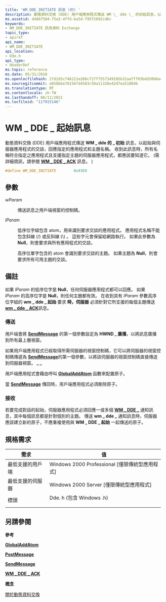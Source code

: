 ```yaml
---
title: 'WM_DDE_INITIATE 訊息 (的) '
description: 動態資料交換 (DDE) 用戶端應用程式傳送 WM \_ dde \_ 的初始訊息，以起始與伺服器應用程式的交談，回應指定的應用程式和主題名稱。
ms.assetid: d486f584-75a3-4ffd-ba5d-f95f2692cd6c
keywords:
- WM_DDE_INITIATE 訊息資料 Exchange
topic_type:
- apiref
api_name:
- WM_DDE_INITIATE
api_location:
- Dde.h
api_type:
- HeaderDef
ms.topic: reference
ms.date: 05/31/2018
ms.openlocfilehash: 27d2d5cf46221e268cf27f7557349185b32aafff65bdd20b0ac20063fde151a7
ms.sourcegitcommit: e858bbe701567d4583c50a11326e42d7ea51804b
ms.translationtype: MT
ms.contentlocale: zh-TW
ms.lasthandoff: 08/11/2021
ms.locfileid: "117915146"
---
```

# <a name="wm_dde_initiate-message"></a>WM \_ DDE \_ 起始訊息

動態資料交換 (DDE) 用戶端應用程式傳送 **WM \_ dde 的 \_ 初始** 訊息，以起始與伺服器應用程式的交談，回應指定的應用程式和主題名稱。 收到此訊息時，所有名稱符合指定之應用程式且支援指定主題的伺服器應用程式，都應該要知道它。  (需詳細資訊，請參閱 [**WM \_ DDE \_ ACK**](wm-dde-ack.md) 訊息。 ) 


```C++
#define WM_DDE_INITIATE        0x03E0
```



## <a name="parameters"></a>參數

<dl> <dt>

*wParam* 
</dt> <dd>

傳送訊息之用戶端視窗的控制碼。

</dd> <dt>

*lParam* 
</dt> <dd>

低序位字組包含 atom，用來識別要求交談的應用程式。 應用程式名稱不能包含斜線 (/) 或反斜線 (\\) 。 這些字元會保留給網路執行。 如果此參數為 **Null**，則會要求與所有應用程式的交談。

高序位單字包含的 atom 會識別要求交談的主題。 如果主題為 **Null**，則會要求所有可用主題的交談。

</dd> </dl>

## <a name="remarks"></a>備註

如果 *lParam* 的低序位字是 **Null**，任何伺服器應用程式都可以回應。 如果 *lParam* 的高序位字是 **Null**，則任何主題都有效。 在收到具有 *lParam* 參數高序位字組的 **wm \_ dde \_ 起始** 要求 **時，伺服器** 必須針對它所支援的每個主題傳送 [**wm \_ dde \_ ACK**](wm-dde-ack.md)訊息。

### <a name="sending"></a>傳送

用戶端會將 [**SendMessage**](/windows/desktop/api/winuser/nf-winuser-sendmessage) 的第一個參數設定為 **HWND \_ 廣播**，以將訊息廣播到所有最上層視窗。

如果用戶端應用程式已經取得所需伺服器的視窗控制碼，它可以將伺服器的視窗控制碼傳遞為 [**SendMessage**](/windows/desktop/api/winuser/nf-winuser-sendmessage)的第一個參數，以將該伺服器的視窗控制碼直接傳送到伺服器視窗。 **\_ \_**

用戶端應用程式會藉由呼叫 [**GlobalAddAtom**](/windows/desktop/api/Winbase/nf-winbase-globaladdatoma) 函數來配置原子。

當 [**SendMessage**](/windows/desktop/api/winuser/nf-winuser-sendmessage) 傳回時，用戶端應用程式必須刪除原子。

### <a name="receiving"></a>接收

若要完成對話的起始，伺服器應用程式必須回應一或多個 [**WM \_ DDE \_**](wm-dde-ack.md) 通知訊息，其中每個訊息都是針對個別的主題。 傳送 **wm \_ dde \_** 通知訊息時，伺服器應該建立新的原子，不應重複使用與 **WM \_ DDE \_ 起始** 一起傳送的原子。

## <a name="requirements"></a>規格需求



| 需求 | 值 |
|-------------------------------------|------------------------------------------------------------------------------------------------------|
| 最低支援的用戶端<br/> | Windows 2000 Professional \[僅限傳統型應用程式\]<br/>                                           |
| 最低支援的伺服器<br/> | Windows 2000 Server \[僅限傳統型應用程式\]<br/>                                                 |
| 標頭<br/>                   | <dl> <dt>Dde. h (包含 Windows .h) </dt> </dl> |



## <a name="see-also"></a>另請參閱

<dl> <dt>

**參考**
</dt> <dt>

[**GlobalAddAtom**](/windows/desktop/api/Winbase/nf-winbase-globaladdatoma)
</dt> <dt>

[**PostMessage**](/windows/desktop/api/winuser/nf-winuser-postmessagea)
</dt> <dt>

[**SendMessage**](/windows/desktop/api/winuser/nf-winuser-sendmessage)
</dt> <dt>

[**WM \_ DDE \_ ACK**](wm-dde-ack.md)
</dt> <dt>

**概念**
</dt> <dt>

[關於動態資料交換](about-dynamic-data-exchange.md)
</dt> </dl>

 

